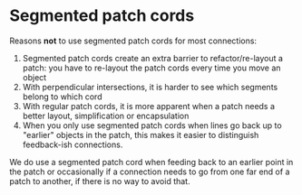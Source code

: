 # Segmented patch cords

Reasons **not** to use segmented patch cords for most connections:
1. Segmented patch cords create an extra barrier to refactor/re-layout a patch: you have to re-layout the patch cords every time you move an object
2. With perpendicular intersections, it is harder to see which segments belong to which cord
3. With regular patch cords, it is more apparent when a patch needs a better layout, simplification or encapsulation
4. When you only use segmented patch cords when lines go back up to "earlier" objects in the patch, this makes it easier to distinguish feedback-ish connections.

We do use a segmented patch cord when feeding back to an earlier point in the patch or occasionally if a connection needs to go from one far end of a patch to another, if there is no way to avoid that.